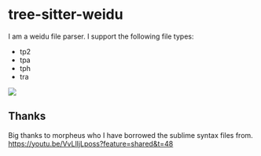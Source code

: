 # tree-sitter-weidu 

I am a weidu file parser. I support the following file types:
- tp2
- tpa
- tph
- tra

![](https://img1.wikia.nocookie.net/__cb20111117192553/memoryalpha/en/images/1/1a/Gowron,_2367.jpg)


## Thanks

Big thanks to morpheus who I have borrowed the sublime syntax files from.
https://youtu.be/VvLlIjLposs?feature=shared&t=48
